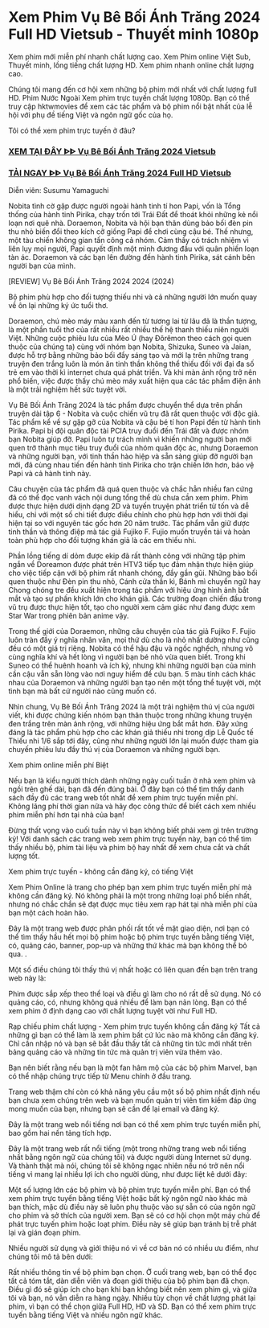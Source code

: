 # Xem Phim Vụ Bê Bối Ánh Trăng 2024 Full HD Vietsub - Thuyết minh 1080p
Xem phim mới miễn phí nhanh chất lượng cao. Xem Phim online Việt Sub, Thuyết minh, lồng tiếng chất lượng HD. Xem phim nhanh online chất lượng cao.

Chúng tôi mang đến cơ hội xem những bộ phim mới nhất với chất lượng full HD. Phim Nước Ngoài Xem phim trực tuyến chất lượng 1080p. Bạn có thể truy cập hktwmovies để xem các tác phẩm và bộ phim nổi bật nhất của lễ hội với phụ đề tiếng Việt và ngôn ngữ gốc của họ.

Tôi có thể xem phim trực tuyến ở đâu?


<div class="markdown-heading" dir="auto"><h3 tabindex="-1" class="heading-element" dir="auto"><a href="https://cutt.ly/Vejeadrp">XEM TẠI ĐÂY ᐈᐈ Vụ Bê Bối Ánh Trăng 2024 Vietsub</a></h3></p>

<div class="markdown-heading" dir="auto"><h3 tabindex="-1" class="heading-element" dir="auto"><a href="https://cutt.ly/Vejeadrp">TẢI NGAY ᐈᐈ Vụ Bê Bối Ánh Trăng 2024 Full HD Vietsub</a></h3></p>




Diễn viên: Susumu Yamaguchi

Nobita tình cờ gặp được người ngoài hành tinh tí hon Papi, vốn là Tổng thống của hành tinh Pirika, chạy trốn tới Trái Đất để thoát khỏi những kẻ nổi loạn nơi quê nhà. Doraemon, Nobita và hội bạn thân dùng bảo bối đèn pin thu nhỏ biến đổi theo kích cỡ giống Papi để chơi cùng cậu bé. Thế nhưng, một tàu chiến không gian tấn công cả nhóm. Cảm thấy có trách nhiệm vì liên lụy mọi người, Papi quyết định một mình đương đầu với quân phiến loạn tàn ác. Doraemon và các bạn lên đường đến hành tinh Pirika, sát cánh bên người bạn của mình.

[REVIEW] Vụ Bê Bối Ánh Trăng 2024 2024 (2024)


Bộ phim phù hợp cho đối tượng thiếu nhi và cả những người lớn muốn quay về ôn lại những ký ức tuổi thơ.

Doraemon, chú mèo máy màu xanh đến từ tương lai từ lâu đã là thần tượng, là một phần tuổi thơ của rất nhiều rất nhiều thế hệ thanh thiếu niên người Việt. Những cuộc phiêu lưu của Mèo Ú (hay Đôrêmon theo cách gọi quen thuộc của chúng ta) cùng với nhóm bạn Nobita, Shizuka, Suneo và Jaian, được hỗ trợ bằng những bảo bối đầy sáng tạo và mới lạ trên những trang truyện đen trắng luôn là món ăn tinh thần không thể thiếu đối với đại đa số trẻ em vào thời kì internet chưa quá phát triển. Và khi màn ảnh rộng trở nên phổ biến, việc được thấy chú mèo máy xuất hiện qua các tác phẩm điện ảnh là một trải nghiệm hết sức tuyệt vời. 

Vụ Bê Bối Ánh Trăng 2024 là tác phẩm được chuyển thể dựa trên phần truyện dài tập 6 - Nobita và cuộc chiến vũ trụ đã rất quen thuộc với độc giả. Tác phẩm kể về sự gặp gỡ của Nobita và cậu bé tí hon Papi đến từ hành tinh Pirika. Papi bị đội quân độc tài PCIA truy đuổi đến Trái đất và được nhóm bạn Nobita giúp đỡ. Papi luôn tự trách mình vì khiến những người bạn mới quen trở thành mục tiêu truy đuổi của nhóm quân độc ác, nhưng Doraemon và những người bạn, với tinh thần hào hiệp và sẵn sàng giúp đỡ người bạn mới, đã cùng nhau tiến đến hành tinh Pirika cho trận chiến lớn hơn, bảo vệ Papi và cả hành tinh này.


Câu chuyện của tác phẩm đã quá quen thuộc và chắc hẳn nhiều fan cứng đã có thể đọc vanh vách nội dung tổng thể dù chưa cần xem phim. Phim được thực hiện dưới dịnh dạng 2D và tuyến truyện phát triển từ tốn và dễ hiểu, chỉ với một số chi tiết được điều chỉnh cho phù hợp hơn với thời đại hiện tại so với nguyên tác gốc hơn 20 năm trước. Tác phẩm vẫn giữ được tinh thần và thông điệp mà tác giả Fujiko F. Fujio muốn truyền tải và hoàn toàn phù hợp cho đối tượng khán giả là các em thiếu nhi.

Phần lồng tiếng dí dỏm được ekip đã rất thành công với những tập phim ngắn về Doreamon được phát trên HTV3 tiếp tục đảm nhận thực hiện giúp cho việc tiếp cận với bộ phim rất nhanh chóng, đầy gần gũi. Những bảo bối quen thuộc như Đèn pin thu nhỏ, Cánh cửa thần kì, Bánh mì chuyển ngữ hay Chong chóng tre đều xuất hiện trong tác phẩm với hiệu ứng hình ảnh bắt mắt và tạo sự phấn khích lớn cho khán giả. Các trường đoạn chiến đấu trong vũ trụ được thực hiện tốt, tạo cho người xem cảm giác như đang được xem Star War trong phiên bản anime vậy.

Trong thế giới của Doraemon, những câu chuyện của tác giả Fujiko F. Fujio luôn tràn đầy ý nghĩa nhân văn, mọi thứ dù cho là nhỏ nhất dường như cũng đều có một giá trị riêng. Nobita có thể hậu đậu và ngốc nghếch, nhưng vô cùng nghĩa khí và hết lòng vì người bạn bé nhỏ vừa quen biết. Trong khi Suneo có thể huênh hoanh và ích kỷ, nhưng khi những người bạn của mình cần cậu vẫn sẵn lòng vào nơi nguy hiểm để cứu bạn. 5 màu tính cách khác nhau của Doraemon và những người bạn tạo nên một tổng thể tuyệt vời, một tình bạn mà bất cứ người nào cũng muốn có.


Nhìn chung, Vụ Bê Bối Ánh Trăng 2024 là một trải nghiệm thú vị của người viết, khi được chứng kiến nhóm bạn thân thuộc trong những khung truyện đen trắng trên màn ảnh rộng, với những hiệu ứng bắt mắt hơn. Đây xứng đáng là tác phẩm phù hợp cho các khán giả thiếu nhi trong dịp Lễ Quốc tế Thiếu nhi 1/6 sắp tới đây, cũng như những người lớn lại muốn được tham gia chuyến phiêu lưu đầy thú vị của Doraemon và những người bạn.

Xem phim online miễn phí Biệt

Nếu bạn là kiểu người thích dành những ngày cuối tuần ở nhà xem phim và ngồi trên ghế dài, bạn đã đến đúng bài. Ở đây bạn có thể tìm thấy danh sách đầy đủ các trang web tốt nhất để xem phim trực tuyến miễn phí. Không lãng phí thời gian nữa và hãy đọc công thức để biết cách xem nhiều phim miễn phí hơn tại nhà của bạn!

Đừng thất vọng vào cuối tuần này vì bạn không biết phải xem gì trên trường kỷ! Với danh sách các trang web xem phim trực tuyến này, bạn có thể tìm thấy nhiều bộ, phim tài liệu và phim bộ hay nhất để xem chưa cắt và chất lượng tốt.

Xem phim trực tuyến - không cần đăng ký, có tiếng Việt

Xem Phim Online là trang cho phép bạn xem phim trực tuyến miễn phí mà không cần đăng ký. Nó không phải là một trong những loại phổ biến nhất, nhưng nó chắc chắn sẽ đạt được mục tiêu xem rạp hát tại nhà miễn phí của bạn một cách hoàn hảo.

Đây là một trang web được phân phối rất tốt về mặt giao diện, nơi bạn có thể tìm thấy hầu hết mọi bộ phim hoặc bộ phim trực tuyến bằng tiếng Việt, có, quảng cáo, banner, pop-up và những thứ khác mà bạn không thể bỏ qua. .

Một số điều chúng tôi thấy thú vị nhất hoặc có liên quan đến bạn trên trang web này là:

Phim được sắp xếp theo thể loại và điều gì làm cho nó rất dễ sử dụng.
Nó có quảng cáo, có, nhưng không quá nhiều để làm bạn nản lòng.
Bạn có thể xem phim ở định dạng cao với chất lượng tuyệt vời như Full HD.

Rạp chiếu phim chất lượng - Xem phim trực tuyến không cần đăng ký
Tất cả những gì bạn có thể làm là xem phim bất cứ lúc nào mà không cần đăng ký. Chỉ cần nhập nó và bạn sẽ bắt đầu thấy tất cả những tin tức mới nhất trên bảng quảng cáo và những tin tức mà quản trị viên vừa thêm vào.

Bạn nên biết rằng nếu bạn là một fan hâm mộ của các bộ phim Marvel, bạn có thể nhập chúng trực tiếp từ Menu chính ở đầu trang.


Trang web thậm chí còn có khả năng yêu cầu một số bộ phim nhất định nếu bạn chưa xem chúng trên web và bạn muốn quản trị viên tìm kiếm đáp ứng mong muốn của bạn, nhưng bạn sẽ cần để lại email và đăng ký.

Đây là một trang web nổi tiếng nơi bạn có thể xem phim trực tuyến miễn phí, bao gồm hai nền tảng tích hợp.

Đây là một trang web rất nổi tiếng (một trong những trang web nổi tiếng nhất bằng ngôn ngữ của chúng tôi) và được người dùng Internet sử dụng. Và thành thật mà nói, chúng tôi sẽ không ngạc nhiên nếu nó trở nên nổi tiếng vì mang lại nhiều lợi ích cho người dùng, như được liệt kê dưới đây:

Một số lượng lớn các bộ phim và bộ phim trực tuyến miễn phí.
Bạn có thể xem phim trực tuyến bằng tiếng Việt hoặc bất kỳ ngôn ngữ nào khác mà bạn thích, mặc dù điều này sẽ luôn phụ thuộc vào sự sẵn có của ngôn ngữ cho phim và sở thích của người xem.
Bạn sẽ có cơ hội chọn một máy chủ để phát trực tuyến phim hoặc loạt phim. Điều này sẽ giúp bạn tránh bị trễ phát lại và gián đoạn phim.

Nhiều người sử dụng và giới thiệu nó vì về cơ bản nó có nhiều ưu điểm, như chúng tôi mô tả bên dưới:

Rất nhiều thông tin về bộ phim bạn chọn. Ở cuối trang web, bạn có thể đọc tất cả tóm tắt, dàn diễn viên và đoạn giới thiệu của bộ phim bạn đã chọn. Điều gì đó sẽ giúp ích cho bạn khi bạn không biết nên xem phim gì, và giữa tôi và bạn, nó vẫn diễn ra hàng ngày.
Nhiều tùy chọn về chất lượng phát lại phim, vì bạn có thể chọn giữa Full HD, HD và SD.
Bạn có thể xem phim trực tuyến bằng tiếng Việt và nhiều ngôn ngữ khác.
